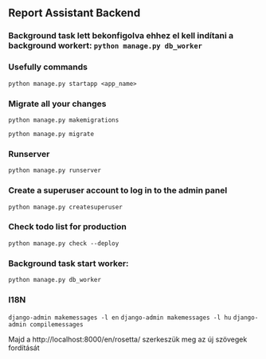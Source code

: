 ## Report Assistant Backend

### Background task lett bekonfigolva ehhez el kell indítani a background workert: `python manage.py db_worker`

### Usefully commands
`python manage.py startapp <app_name>`

### Migrate all your changes

`python manage.py makemigrations`

`python manage.py migrate`

### Runserver

`python manage.py runserver`


### Create a superuser account to log in to the admin panel
`python manage.py createsuperuser`

### Check todo list for production
`python manage.py check --deploy`


### Background task start worker:
`python manage.py db_worker`


### I18N
`django-admin makemessages -l en`
`django-admin makemessages -l hu`
`django-admin compilemessages`

Majd a http://localhost:8000/en/rosetta/ szerkeszük meg az új szövegek fordítását
